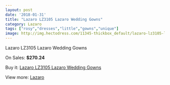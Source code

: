 ```yaml
---
layout: post
date: '2018-01-31'
title: "Lazaro LZ3105 Lazaro Wedding Gowns"
category: Lazaro
tags: ["rosy","dresses","little","gowns","unique"]
image: http://img.hectodress.com/11345-thickbox_default/lazaro-lz3105-lazaro-wedding-gowns.jpg
---
```

Lazaro LZ3105 Lazaro Wedding Gowns

On Sales: **$270.24**
<a href="https://www.hectodress.com/lazaro/5619-lazaro-lz3105-lazaro-wedding-gowns.html"><amp-img layout="responsive" width="600" height="600" src="//img.hectodress.com/11345-thickbox_default/lazaro-lz3105-lazaro-wedding-gowns.jpg" alt="Lazaro LZ3105 Lazaro Wedding Gowns 0" /></a>
<a href="https://www.hectodress.com/lazaro/5619-lazaro-lz3105-lazaro-wedding-gowns.html"><amp-img layout="responsive" width="600" height="600" src="//img.hectodress.com/11348-thickbox_default/lazaro-lz3105-lazaro-wedding-gowns.jpg" alt="Lazaro LZ3105 Lazaro Wedding Gowns 1" /></a>
<a href="https://www.hectodress.com/lazaro/5619-lazaro-lz3105-lazaro-wedding-gowns.html"><amp-img layout="responsive" width="600" height="600" src="//img.hectodress.com/11347-thickbox_default/lazaro-lz3105-lazaro-wedding-gowns.jpg" alt="Lazaro LZ3105 Lazaro Wedding Gowns 2" /></a>
<a href="https://www.hectodress.com/lazaro/5619-lazaro-lz3105-lazaro-wedding-gowns.html"><amp-img layout="responsive" width="600" height="600" src="//img.hectodress.com/11346-thickbox_default/lazaro-lz3105-lazaro-wedding-gowns.jpg" alt="Lazaro LZ3105 Lazaro Wedding Gowns 3" /></a>

Buy it: [Lazaro LZ3105 Lazaro Wedding Gowns](https://www.hectodress.com/lazaro/5619-lazaro-lz3105-lazaro-wedding-gowns.html "Lazaro LZ3105 Lazaro Wedding Gowns")

View more: [Lazaro](https://www.hectodress.com/94-lazaro "Lazaro")